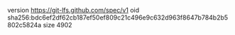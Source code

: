 version https://git-lfs.github.com/spec/v1
oid sha256:bdc6ef2df62cb187ef50ef809c21c496e9c632d963f8647b784b2b5802c5824a
size 4902
